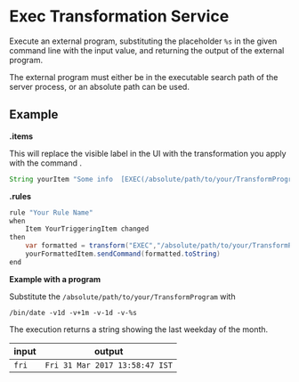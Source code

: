 # Exec Transformation Service

Execute an external program, substituting the placeholder `%s` in the given command line with the input value, and returning the output of the external program.

The external program must either be in the executable search path of the server process, or an absolute path can be used.

## Example

**.items**

This will replace the visible label in the UI with the transformation you apply with the command <YourCommand>.
  
```java
String yourItem "Some info  [EXEC(/absolute/path/to/your/TransformProgram %s):%s]"
```

**.rules**

```java
rule "Your Rule Name"
when
    Item YourTriggeringItem changed
then
    var formatted = transform("EXEC","/absolute/path/to/your/TransformProgram", YourTriggeringItem.state.toString)
    yourFormattedItem.sendCommand(formatted.toString) 
end
```

**Example with a program**

Substitute the `/absolute/path/to/your/TransformProgram` with

```shell
/bin/date -v1d -v+1m -v-1d -v-%s
```

The execution returns a string showing the last weekday of the month.

| input | output                         |
|-------|--------------------------------|
| `fri` | `Fri 31 Mar 2017 13:58:47 IST` |
